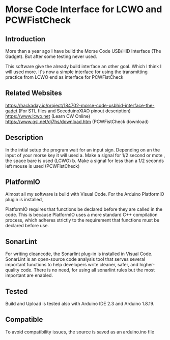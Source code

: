 Morse Code Interface for LCWO and PCWFistCheck
==============================================

  Introduction
  -----------
  More than a year ago I have build the Morse Code USB/HID Interface (The Gadget). But after some testing never used.

  This software give the already build interface an other goal. Which I think I will used more.
  It's now a simple interface for using the transmitting practice from LCWO end as interface for PCWFistCheck
  
  Related Websites
  ----------------
  https://hackaday.io/project/184702-morse-code-usbhid-interface-the-gadet (For STL files and SeeeduinoXIAO pinout description)
  https://www.lcwo.net (Learn CW Online)
  https://www.qsl.net/dj7hs/download.htm (PCWFistCheck download)

  Description
  -----------
  In the intial setup the program wait for an input sign. Depending on an the input of your morse key it will used 
  a. Make a signal for 1/2 second or mote , the space bare is used (LCWO)
  b. Make a signal for less than a 1/2 seconds left mouse is used (PCWFistCheck)
  
  PlatformIO
  ----------
  Almost all my software is build with Visual Code. For the Arduino PlatformIO plugin is installed,
  
  PlatformIO requires that functions be declared before they are called in the code. This is because PlatformIO uses a more standard C++ compilation process,
  which adheres strictly to the requirement that functions must be declared before use.

  SonarLint
  ---------
  For writing cleancode, the Sonarlint plug-in is installed in Visual Code. 
  SonarLint is an open-source code analysis tool that serves several important functions to help developers write cleaner, safer, and higher-quality code. 
  There is no need, for using all sonarlint rules but the most important are enabled.
  
  Tested
  ------
  Build and Upload is tested also with Arduino IDE 2.3 and Arduino 1.8.19. 
  
  Compatible
  ----------
  To avoid compatibility issues, the source is saved as an arduino.ino file
  

  
